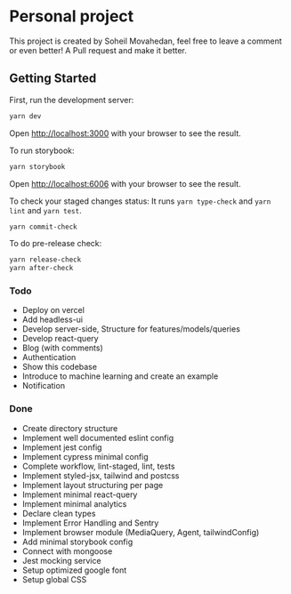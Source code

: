 # Personal project

This project is created by Soheil Movahedan, feel free to leave
a comment or even better! A Pull request and make it better.

## Getting Started

First, run the development server:

```bash
yarn dev
```

Open [http://localhost:3000](http://localhost:3000) with your browser to see the result.

To run storybook:

```bash
yarn storybook
```

Open [http://localhost:6006](http://localhost:6006) with your browser to see the result.


To check your staged changes status:
It runs `yarn type-check` and `yarn lint` and `yarn test`.

```bash
yarn commit-check
```

To do pre-release check:

```bash
yarn release-check
yarn after-check
```

### Todo
- Deploy on vercel
-	Add headless-ui
- Develop server-side, Structure for features/models/queries
- Develop react-query
- Blog (with comments)
- Authentication
- Show this codebase
- Introduce to machine learning and create an example
- Notification

### Done
- Create directory structure
- Implement well documented eslint config
- Implement jest config
- Implement cypress minimal config
- Complete workflow, lint-staged, lint, tests
- Implement styled-jsx, tailwind and postcss
- Implement layout structuring per page
- Implement minimal react-query
- Implement minimal analytics
- Declare clean types
-	Implement Error Handling and Sentry
-	Implement browser module (MediaQuery, Agent, tailwindConfig)
-	Add minimal storybook config
-	Connect with mongoose
-	Jest mocking service
- Setup optimized google font
- Setup global CSS
